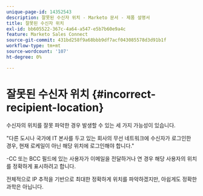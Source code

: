 ```yaml
---
unique-page-id: 14352543
description: 잘못된 수신자 위치 - Marketo 문서 - 제품 설명서
title: 잘못된 수신자 위치
exl-id: bb605522-367c-4a64-a547-e5b7b60e9a4c
feature: Marketo Sales Connect
source-git-commit: 431bd258f9a68bbb9df7acf043085578d3d91b1f
workflow-type: tm+mt
source-wordcount: '107'
ht-degree: 0%

---
```


# 잘못된 수신자 위치 {#incorrect-recipient-location}

수신자의 위치를 잘못 파악한 경우 발생할 수 있는 세 가지 가능성이 있습니다.

&quot;다른 도시나 국가에 IT 본사를 두고 있는 회사의 무선 네트워크에 수신자가 로그인한 경우, 현재 로케일이 아닌 해당 위치에 로그인해야 합니다.&quot;

-CC 또는 BCC 필드에 있는 사용자가 이메일을 전달하거나 연 경우 해당 사용자의 위치를 정확하게 표시하려고 합니다.

전체적으로 IP 추적을 기반으로 최대한 정확하게 위치를 파악하겠지만, 아쉽게도 정확한 과학은 아닙니다.
